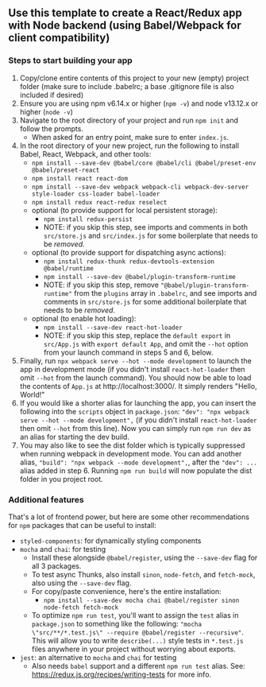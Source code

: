 ## Use this template to create a React/Redux app with Node backend (using Babel/Webpack for client compatibility)

### Steps to start building your app
1. Copy/clone entire contents of this project to your new (empty) project folder (make sure to include .babelrc; a base .gitignore file is also included if desired)
2. Ensure you are using npm v6.14.x or higher (`npm -v`) and node v13.12.x or higher (`node -v`)
3. Navigate to the root directory of your project and run `npm init` and follow the prompts.
    - When asked for an entry point, make sure to enter `index.js`.
4. In the root directory of your new project, run the following to install Babel, React, Webpack, and other tools:
    - `npm install --save-dev @babel/core @babel/cli @babel/preset-env @babel/preset-react`
    - `npm install react react-dom`
    - `npm install --save-dev webpack webpack-cli webpack-dev-server style-loader css-loader babel-loader`
    - `npm install redux react-redux reselect`
    - optional (to provide support for local persistent storage):
        - `npm install redux-persist`
        - NOTE: if you skip this step, see imports and comments in both `src/store.js` and `src/index.js`
        for some boilerplate that needs to be _removed_.
    - optional (to provide support for dispatching async actions):
        - `npm install redux-thunk redux-devtools-extension @babel/runtime`
        - `npm install --save-dev @babel/plugin-transform-runtime`
        - NOTE: if you skip this step, remove `"@babel/plugin-transform-runtime"` from the `plugins` array in `.babelrc`, and see imports and comments in `src/store.js` for some additional boilerplate that needs to be _removed_.
    - optional (to enable hot loading):
        - `npm install --save-dev react-hot-loader`
        - NOTE: if you skip this step, replace the `default export` in `src/App.js` with `export default App`, and omit the `--hot` option from your launch command in steps 5 and 6, below.
5. Finally, run `npx webpack serve --hot --mode development` to launch the app in development mode (if you didn't install `react-hot-loader` then omit `--hot` from the launch command). You should now be able to load the contents of `App.js` at http://localhost:3000/. It simply renders "Hello, World!"
6. If you would like a shorter alias for launching the app, you can insert the following into the `scripts` object in `package.json`: `"dev": "npx webpack serve --hot --mode development",` (if you didn't install `react-hot-loader` then omit `--hot` from this line). Now you can simply run `npm run dev` as an alias for starting the dev build.
7. You may also like to see the dist folder which is typically suppressed when running webpack in development mode. You can add another alias, `"build": "npx webpack --mode development",`, after the `"dev": ...` alias added in step 6. Running `npm run build` will now populate the dist folder in you project root.

### Additional features
That's a lot of frontend power, but here are some other recommendations for `npm` packages that can be useful to install:
- `styled-components`: for dynamically styling components
- `mocha` and `chai`: for testing
    - Install these alongside `@babel/register`, using the `--save-dev` flag for all 3 packages.
    - To test async Thunks, also install `sinon`, `node-fetch`, and `fetch-mock`, also using the `--save-dev` flag.
    - For copy/paste convenience, here's the entire installation:
        - `npm install --save-dev mocha chai @babel/register sinon node-fetch fetch-mock`
    - To optimize `npm run test`, you'll want to assign the `test` alias in `package.json` to something like the following: `"mocha \"src/**/*.test.js\" --require @babel/register --recursive"`. This will allow you to write `describe(...)` style tests in `*.test.js` files anywhere in your project without worrying about exports.
- `jest`: an alternative to `mocha` and `chai` for testing
    - Also needs `babel` support and a different `npm run test` alias. See: https://redux.js.org/recipes/writing-tests for more info.

